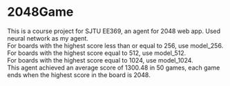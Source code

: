 # 2048Game
This is a course project for SJTU EE369, an agent for 2048 web app. Used neural network as my agent.  
For boards with the highest score less than or equal to 256, use model_256.  
For boards with the highest score equal to 512, use model_512.  
For boards with the highest score equal to 1024, use model_1024.  
This agent achieved an average score of 1300.48 in 50 games, each game ends when the highest score in the board is 2048.
